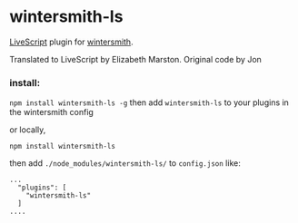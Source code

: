 # wintersmith-ls

[LiveScript](http://livescript.net/) plugin for [wintersmith](https://github.com/jnordberg/wintersmith).

Translated to LiveScript by Elizabeth Marston. Original code by Jon 

### install:

`npm install wintersmith-ls -g`
then add `wintersmith-ls` to your plugins in the wintersmith config

or locally,

    npm install wintersmith-ls
  
then add `./node_modules/wintersmith-ls/` to `config.json` like:

    ...
      "plugins": [
        "wintersmith-ls"
      ]
    ....

